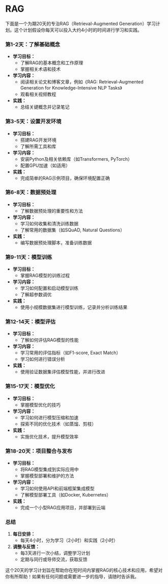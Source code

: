 # RAG
下面是一个为期20天的专治RAG（Retrieval-Augmented Generation）学习计划。这个计划假设你每天可以投入大约4小时的时间进行学习和实践。

### 第1-2天：了解基础概念
- **学习目标：**
  - 了解RAG的基本概念和工作原理
  - 掌握相关术语和技术
- **学习内容：**
  - 阅读相关论文和博客文章，例如《RAG: Retrieval-Augmented Generation for Knowledge-Intensive NLP Tasks》
  - 观看相关视频教程
- **实践：**
  - 总结关键概念并记录笔记

### 第3-5天：设置开发环境
- **学习目标：**
  - 搭建RAG开发环境
  - 了解所需工具和库
- **学习内容：**
  - 安装Python及相关依赖库（如Transformers, PyTorch）
  - 配置GPU加速（如适用）
- **实践：**
  - 完成简单的RAG示例项目，确保环境配置正确

### 第6-8天：数据预处理
- **学习目标：**
  - 了解数据预处理的重要性和方法
- **学习内容：**
  - 学习如何收集和清洗训练数据
  - 了解常用的数据集（如SQuAD, Natural Questions）
- **实践：**
  - 编写数据预处理脚本，准备训练数据

### 第9-11天：模型训练
- **学习目标：**
  - 掌握RAG模型的训练过程
- **学习内容：**
  - 学习如何配置和启动模型训练
  - 了解超参数调优
- **实践：**
  - 使用小规模数据集进行模型训练，记录并分析训练结果

### 第12-14天：模型评估
- **学习目标：**
  - 了解如何评估RAG模型的性能
- **学习内容：**
  - 学习常用的评估指标（如F1-score, Exact Match）
  - 学习如何进行错误分析
- **实践：**
  - 使用验证数据集评估模型性能，并进行改进

### 第15-17天：模型优化
- **学习目标：**
  - 掌握模型优化的技巧
- **学习内容：**
  - 学习如何进行模型压缩和加速
  - 探索不同的优化技术（如蒸馏、剪枝）
- **实践：**
  - 实施优化技术，提升模型效率

### 第18-20天：项目整合与发布
- **学习目标：**
  - 将RAG模型集成到实际应用中
  - 掌握模型部署和维护的方法
- **学习内容：**
  - 学习如何使用API和前端框架集成模型
  - 了解模型部署工具（如Docker, Kubernetes）
- **实践：**
  - 完成一个小型RAG应用项目，并部署到云端

### 总结
1. **每日安排：**
   - 每天4小时，分为学习（2小时）和实践（2小时）
2. **调整与反馈：**
   - 每3天进行一次小结，调整学习计划
   - 定期与同行或导师交流，获取反馈

这个20天的学习计划旨在帮助你在短时间内掌握RAG的核心技术和应用，希望对你有所帮助！如果有任何问题或需要进一步的指导，请随时告诉我。
